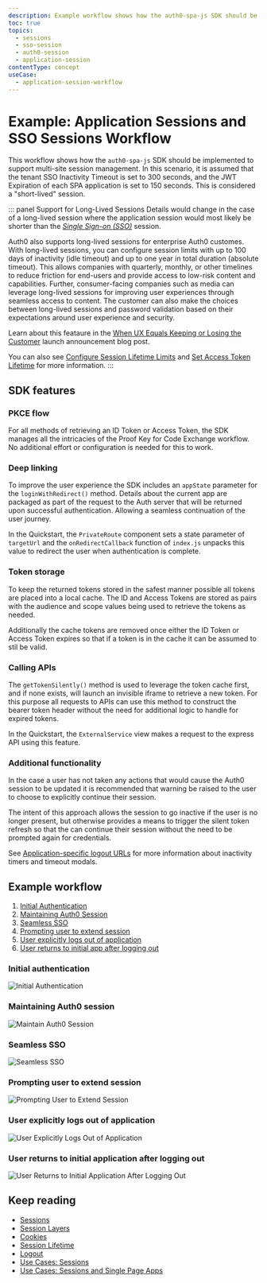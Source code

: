 ```yaml
---
description: Example workflow shows how the auth0-spa-js SDK should be implemented to support multi-site session management.
toc: true
topics:
  - sessions
  - sso-session
  - auth0-session
  - application-session
contentType: concept
useCase:
  - application-session-workflow
---
```


# Example: Application Sessions and SSO Sessions Workflow

This workflow shows how the `auth0-spa-js` SDK should be implemented to support multi-site session management.  In this scenario, it is assumed that the tenant SSO Inactivity Timeout is set to 300 seconds, and the JWT Expiration of each SPA application is set to 150 seconds. This is considered a "short-lived" session. 

::: panel Support for Long-Lived Sessions
Details would change in the case of a long-lived session where the application session would most likely be shorter than the <dfn data-key="single-sign-on">[Single Sign-on (SSO)](/sso)</dfn> session.

Auth0 also supports long-lived sessions for enterprise Auth0 customes. With long-lived sessions, you can configure session limits with up to 100 days of inactivity (idle timeout) and up to one year in total duration (absolute timeout). This allows companies with quarterly, monthly, or other timelines to reduce friction for end-users and provide access to low-risk content and capabilities. Further, consumer-facing companies such as media can leverage long-lived sessions for improving user experiences through seamless access to content. The customer can also make the choices between long-lived sessions and password validation based on their expectations around user experience and security.

Learn about this feataure in the [When UX Equals Keeping or Losing the Customer](https://auth0.com/blog/when-ux-equals-keeping-or-losing-the-customer/) launch announcement blog post.

You can also see [Configure Session Lifetime Limits](/sso/current/configure-session-lifetime-limits) and [Set Access Token Lifetime](/tokens/guides/access-token/set-access-token-lifetime) for more information.
:::

## SDK features

### PKCE flow

For all methods of retrieving an ID Token or Access Token, the SDK manages all the intricacies of the Proof Key for Code Exchange workflow. No additional effort or configuration is needed for this to work.

### Deep linking

To improve the user experience the SDK includes an `appState` parameter for the `loginWithRedirect()` method. Details about the current app are packaged as part of the request to the Auth server that will be returned upon successful authentication. Allowing a seamless continuation of the user journey. 

In the Quickstart, the `PrivateRoute` component sets a state parameter of `targetUrl` and the `onRedirectCallback` function of `index.js` unpacks this value to redirect the user when authentication is complete.

### Token storage

To keep the returned tokens stored in the safest manner possible all tokens are placed into a local cache. The ID and Access Tokens are stored as pairs with the audience and scope values being used to retrieve the tokens as needed.

Additionally the cache tokens are removed once either the ID Token or Access Token expires so that if a token is in the cache it can be assumed to stil be valid.

### Calling APIs

The `getTokenSilently()` method is used to leverage the token cache first, and if none exists, will launch an invisible iframe to retrieve a new token.  For this purpose all requests to APIs can use this method to construct the bearer token header without the need for additional logic to handle for expired tokens.

In the Quickstart, the `ExternalService` view makes a request to the express API using this feature.

### Additional functionality

In the case a user has not taken any actions that would cause the Auth0 session to be updated it is recommended that warning be raised to the user to choose to explicitly continue their session.

The intent of this approach allows the session to go inactive if the user is no longer present, but otherwise provides a means to trigger the silent token refresh so that the can continue their session without the need to be prompted again for credentials. 

See [Application-specific logout URLs](/sessions/concepts/session-lifetime#application-specific-logout-urls) for more information about inactivity timers and timeout modals. 

## Example workflow

1. [Initial Authentication](#initial-authentication)
2. [Maintaining Auth0 Session](#maintaining-auth0-session)
3. [Seamless SSO](#seamless-sso)
4. [Prompting user to extend session](#prompting-user-to-extend-session)
5. [User explicitly logs out of application](#user-explicitly-logs-out-of-application)
6. [User returns to initial app after logging out](#user-returns-to-initial-app-after-logging-out)

### Initial authentication

![Initial Authentication](/media/articles/sessions/initial-authentication.png)

### Maintaining Auth0 session

![Maintain Auth0 Session](/media/articles/sessions/maintain-auth0-session.png)

### Seamless SSO

![Seamless SSO](/media/articles/sessions/seamless-sso.png)

### Prompting user to extend session

![Prompting User to Extend Session](/media/articles/sessions/prompt-user-extend-session.png)

### User explicitly logs out of application

![User Explicitly Logs Out of Application](/media/articles/sessions/user-explicitly-logs-out-of-app.png)

### User returns to initial application after logging out

![User Returns to Initial Application After Logging Out](/media/articles/sessions/user-returns-to-initial-app.png)

## Keep reading

* [Sessions](/sessions)
* [Session Layers](/sessions/concepts/session-layers)
* [Cookies](/sessions/concepts/cookies)
* [Session Lifetime](/sessions/concepts/session-lifetime)
* [Logout](/logout)
* [Use Cases: Sessions](/sessions/references/sample-use-cases-sessions)
* [Use Cases: Sessions and Single Page Apps](/sessions/references/sample-use-cases-sessions-spas)
